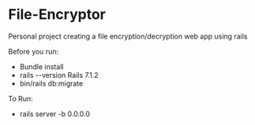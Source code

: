 # File-Encryptor

Personal project creating a file encryption/decryption web app using rails 

Before you run:
- Bundle install
- rails --version
  Rails 7.1.2
- bin/rails db:migrate

To Run:
- rails server -b 0.0.0.0
